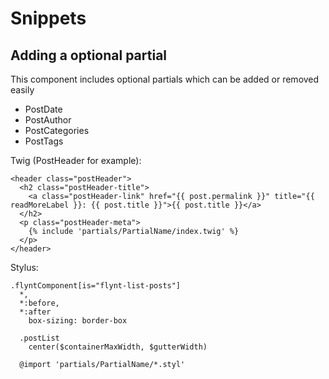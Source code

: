 # Snippets

## Adding a optional partial

This component includes optional partials which can be added or removed easily

* PostDate
* PostAuthor
* PostCategories
* PostTags

Twig (PostHeader for example):
```twig
<header class="postHeader">
  <h2 class="postHeader-title">
    <a class="postHeader-link" href="{{ post.permalink }}" title="{{ readMoreLabel }}: {{ post.title }}">{{ post.title }}</a>
  </h2>
  <p class="postHeader-meta">
    {% include 'partials/PartialName/index.twig' %}
  </p>
</header>
```

Stylus:
```stylus
.flyntComponent[is="flynt-list-posts"]
  *,
  *:before,
  *:after
    box-sizing: border-box

  .postList
    center($containerMaxWidth, $gutterWidth)

  @import 'partials/PartialName/*.styl'
```
